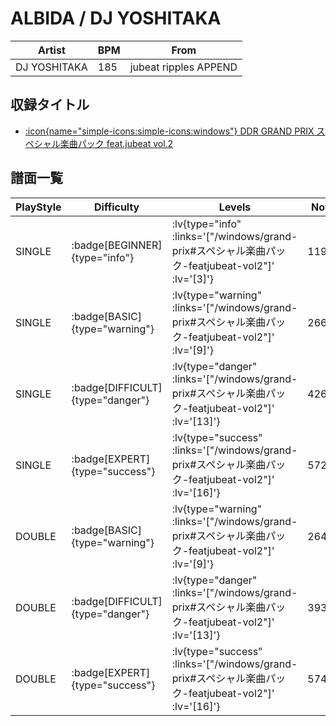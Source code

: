# ALBIDA / DJ YOSHITAKA

|Artist|BPM|From|
|------|---|----|
|DJ YOSHITAKA|185|jubeat ripples APPEND|

## 収録タイトル

- [ :icon{name="simple-icons:simple-icons:windows"} DDR GRAND PRIX スペシャル楽曲パック feat.jubeat vol.2](/windows/grand-prix#スペシャル楽曲パック-featjubeat-vol2)

## 譜面一覧

|PlayStyle|Difficulty|Levels|Notes|Movie|
|---------|----------|------|-----|-----|
|SINGLE| :badge[BEGINNER]{type="info"} | :lv{type="info" :links='["/windows/grand-prix#スペシャル楽曲パック-featjubeat-vol2"]' :lv='[3]'} |119/4||
|SINGLE| :badge[BASIC]{type="warning"} | :lv{type="warning" :links='["/windows/grand-prix#スペシャル楽曲パック-featjubeat-vol2"]' :lv='[9]'} |266/8||
|SINGLE| :badge[DIFFICULT]{type="danger"} | :lv{type="danger" :links='["/windows/grand-prix#スペシャル楽曲パック-featjubeat-vol2"]' :lv='[13]'} |426/12||
|SINGLE| :badge[EXPERT]{type="success"} | :lv{type="success" :links='["/windows/grand-prix#スペシャル楽曲パック-featjubeat-vol2"]' :lv='[16]'} |572/14||
|DOUBLE| :badge[BASIC]{type="warning"} | :lv{type="warning" :links='["/windows/grand-prix#スペシャル楽曲パック-featjubeat-vol2"]' :lv='[9]'} |264/8||
|DOUBLE| :badge[DIFFICULT]{type="danger"} | :lv{type="danger" :links='["/windows/grand-prix#スペシャル楽曲パック-featjubeat-vol2"]' :lv='[13]'} |393/18||
|DOUBLE| :badge[EXPERT]{type="success"} | :lv{type="success" :links='["/windows/grand-prix#スペシャル楽曲パック-featjubeat-vol2"]' :lv='[16]'} |574/9||
